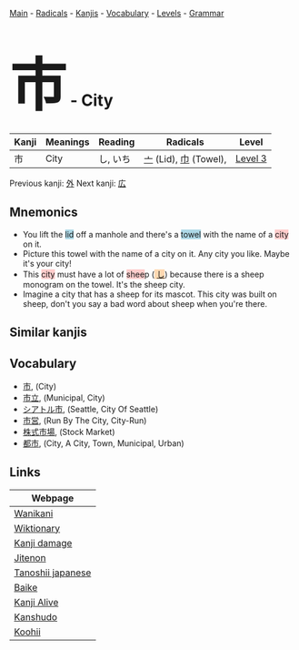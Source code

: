 <style> bigfont {font-size: 100px}</style>
[Main](../index.md) -
[Radicals](../radicals.md) -
[Kanjis](../kanjis.md) -
[Vocabulary](../vocabulary.md) -
[Levels](../levels.md) -
[Grammar](../grammar.md)
# <bigfont> 市</bigfont> - City 

| Kanji | Meanings | Reading | Radicals | Level |
| --- | --- | --- | --- | --- |
| 市 | City | し, いち | [亠](../radicals/亠.md) (Lid), [巾](../radicals/巾.md) (Towel),  | [Level 3](../levels/wk_level3.md) |

Previous kanji: [外](外.md) Next kanji: [広](広.md) 

## Mnemonics
 * You lift the <span style="background-color:#ADD8E6"> lid</span> off a manhole and there's a <span style="background-color:#ADD8E6"> towel</span> with the name of a <span style="background-color:#ffcccb"> city</span> on it.
* Picture this towel with the name of a city on it. Any city you like. Maybe it's your city!
* This <span style="background-color:#ffcccb"> city</span> must have a lot of <span style="background-color:#ffcccb"> shee</span>p (<span style="background-color:#fed8b1"> [し](https://jisho.org/search/し)</span>) because there is a sheep monogram on the towel. It's the sheep city.
* Imagine a city that has a sheep for its mascot. This city was built on sheep, don't you say a bad word about sheep when you're there.


## Similar kanjis
 


## Vocabulary
 * [市](../vocabulary/市.md), (City)
* [市立](../vocabulary/市.md), (Municipal, City)
* [シアトル市](../vocabulary/市.md), (Seattle, City Of Seattle)
* [市営](../vocabulary/市.md), (Run By The City, City-Run)
* [株式市場](../vocabulary/市.md), (Stock Market)
* [都市](../vocabulary/市.md), (City, A City, Town, Municipal, Urban)



## Links 

| Webpage |
| --- |
| [Wanikani          ](https://www.wanikani.com/kanji/市) |
| [Wiktionary        ](https://en.wiktionary.org/wiki/市) |
| [Kanji damage      ](http://www.kanjidamage.com/kanji/search?utf8=✓&q=市) |
| [Jitenon           ](https://jitenon.com/kanji/市) |
| [Tanoshii japanese ](https://www.tanoshiijapanese.com/dictionary/kanji.cfm?k=市) |
| [Baike             ](https://baike.baidu.com/item/市) |
| [Kanji Alive       ](https://app.kanjialive.com/市) |
| [Kanshudo          ](https://www.kanshudo.com/searchmn?q=市) |
| [Koohii            ](https://kanji.koohii.com/study/kanji/市) |
